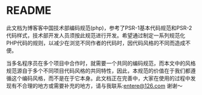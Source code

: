 # README

此文档为博客客中国技术部编码规范(php)，参考了PSR-1基本代码规范和PSR-2代码样式，技术部开发人员须按此规范进行开发。希望通过制定一系列规范化PHP代码的规则，以减少在浏览不同作者的代码时，因代码风格的不同而造成不便。

当多名程序员在多个项目中合作时，就需要一个共同的编码规范，而本文中的风格规范源自于多个不同项目代码风格的共同特性，因此，本规范的价值在于我们都遵循这个编码风格，而不是在于它本身。此文档正在完善中，大家在使用的过程中发现有不合理的地方或需要补充的地方，请与我联系:entere@126.com 谢谢～




